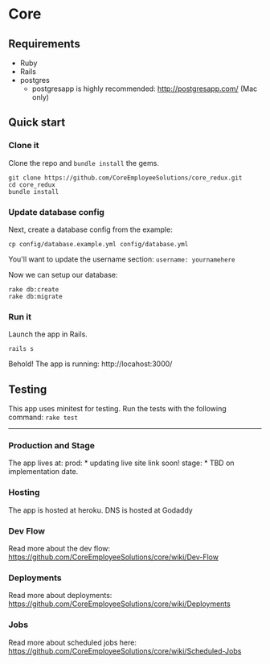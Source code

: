 # Core

## Requirements

- Ruby
- Rails
- postgres
    - postgresapp is highly recommended: http://postgresapp.com/ (Mac only)

## Quick start

### Clone it

Clone the repo and `bundle install` the gems.

```
git clone https://github.com/CoreEmployeeSolutions/core_redux.git
cd core_redux
bundle install
```

### Update database config

Next, create a database config from the example:
```
cp config/database.example.yml config/database.yml
```

You'll want to update the username section:
 ` username: yournamehere `

Now we can setup our database:
```
rake db:create
rake db:migrate
```

### Run it

Launch the app in Rails.

```
rails s
```

Behold! The app is running: http://locahost:3000/


## Testing
This app uses minitest for testing. Run the tests with the following command:
``` rake test ```

----

### Production and Stage
The app lives at:
prod:  * updating live site link soon!
stage: * TBD on implementation date.

### Hosting
The app is hosted at heroku.
DNS is hosted at Godaddy

### Dev Flow
Read more about the dev flow: https://github.com/CoreEmployeeSolutions/core/wiki/Dev-Flow

### Deployments
Read more about deployments: https://github.com/CoreEmployeeSolutions/core/wiki/Deployments

### Jobs
Read more about scheduled jobs here: https://github.com/CoreEmployeeSolutions/core/wiki/Scheduled-Jobs
